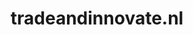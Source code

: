 ---
layout: post
title:  "tradeandinnovate.nl"
internal_url:  "/data/tradeandinnovate.nl.html"
categories: dutchgov
---